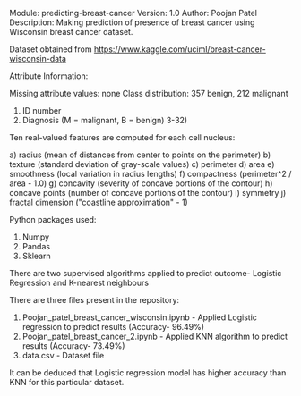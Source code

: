 
Module: predicting-breast-cancer 
Version: 1.0 
Author: Poojan Patel
Description: Making prediction of presence of breast cancer using Wisconsin breast cancer dataset.  

Dataset obtained from https://www.kaggle.com/uciml/breast-cancer-wisconsin-data

Attribute Information: 

Missing attribute values: none
Class distribution: 357 benign, 212 malignant

1) ID number
2) Diagnosis (M = malignant, B = benign)
3-32)

Ten real-valued features are computed for each cell nucleus:

a) radius (mean of distances from center to points on the perimeter)
b) texture (standard deviation of gray-scale values)
c) perimeter
d) area
e) smoothness (local variation in radius lengths)
f) compactness (perimeter^2 / area - 1.0)
g) concavity (severity of concave portions of the contour)
h) concave points (number of concave portions of the contour)
i) symmetry
j) fractal dimension ("coastline approximation" - 1)

Python packages used:
1. Numpy
2. Pandas
3. Sklearn


There are two supervised algorithms applied to predict outcome- Logistic Regression and K-nearest neighbours

There are three files present in the repository:
1. Poojan_patel_breast_cancer_wisconsin.ipynb - Applied Logistic regression to predict results (Accuracy- 96.49%)
2. Poojan_patel_breast_cancer_2.ipynb - Applied KNN algorithm to predict results (Accuracy- 73.49%) 
3. data.csv - Dataset file

It can be deduced that Logistic regression model has higher accuracy than KNN for this particular dataset. 





